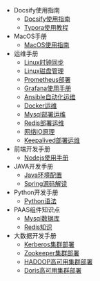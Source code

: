* Docsify使用指南
  * [Docsify使用指南](/ProjectDocs/Docsify使用指南.md)
  * [Typora使用教程](/ProjectDocs/Typora快速入门.md)
* MacOS手册
  *  [MacOS使用指南](ProjectDocs/mac/mac.md)
* 运维手册
  *  [Linux时钟同步](ProjectDocs/operations/time-sync.md)
  *  [Linux磁盘管理](ProjectDocs/operations/linux-disk.md)
  *  [Prometheus部署](ProjectDocs/operations/prometheus.md)
  *  [Grafana使用手册](ProjectDocs/operations/grafana.md)
  *  [Ansible自动化运维](ProjectDocs/operations/ansible.md)
  *  [Docker运维](ProjectDocs/operations/docker.md)
  *  [Mysql部署运维](ProjectDocs/operations/mysql.md)
  *  [Redis部署运维](ProjectDocs/operations/redis.md)
  *  [网络IO原理](ProjectDocs/operations/socket-io.md)
  *  [Keepalived部署运维](ProjectDocs/operations/keepalived.md)
* 前端开发手册
  * [Nodejs使用手册](ProjectDocs/frontend/node.md)
* JAVA开发手册
  *  [Java环境配置](ProjectDocs/java/java.md)
  *  [Spring源码解读](ProjectDocs/java/spring.md)
* Python开发手册
  *  [Python语法](ProjectDocs/python/mac.md)
* PAAS组件知识点
  *  [Mysql数据库](ProjectDocs/development/mysql.md)
  *  [Redis知识](ProjectDocs/development/redis.md)
* 大数据开发手册
  *  [Kerberos集群部署](ProjectDocs/bigdata/kerberos.md)
  *  [Zookeeper集群部署](ProjectDocs/bigdata/zookeeper.md)
  *  [HADOOP高可用集群部署](ProjectDocs/bigdata/hadoop.md)
  *  [Doris高可用集群部署](ProjectDocs/bigdata/doris.md)



